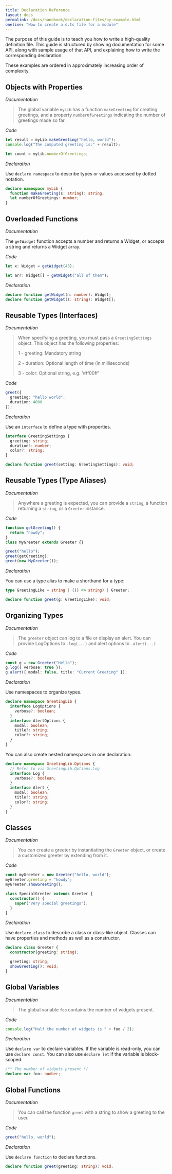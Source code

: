 ```yaml
---
title: Declaration Reference
layout: docs
permalink: /docs/handbook/declaration-files/by-example.html
oneline: "How to create a d.ts file for a module"
---
```


The purpose of this guide is to teach you how to write a high-quality definition file.
This guide is structured by showing documentation for some API, along with sample usage of that API,
and explaining how to write the corresponding declaration.

These examples are ordered in approximately increasing order of complexity.

## Objects with Properties

_Documentation_

> The global variable `myLib` has a function `makeGreeting` for creating greetings,
> and a property `numberOfGreetings` indicating the number of greetings made so far.

_Code_

```ts
let result = myLib.makeGreeting("hello, world");
console.log("The computed greeting is:" + result);

let count = myLib.numberOfGreetings;
```

_Declaration_

Use `declare namespace` to describe types or values accessed by dotted notation.

```ts
declare namespace myLib {
  function makeGreeting(s: string): string;
  let numberOfGreetings: number;
}
```

## Overloaded Functions

_Documentation_

The `getWidget` function accepts a number and returns a Widget, or accepts a string and returns a Widget array.

_Code_

```ts
let x: Widget = getWidget(43);

let arr: Widget[] = getWidget("all of them");
```

_Declaration_

```ts
declare function getWidget(n: number): Widget;
declare function getWidget(s: string): Widget[];
```

## Reusable Types (Interfaces)

_Documentation_

> When specifying a greeting, you must pass a `GreetingSettings` object.
> This object has the following properties:
>
> 1 - greeting: Mandatory string
>
> 2 - duration: Optional length of time (in milliseconds)
>
> 3 - color: Optional string, e.g. '#ff00ff'

_Code_

```ts
greet({
  greeting: "hello world",
  duration: 4000
});
```

_Declaration_

Use an `interface` to define a type with properties.

```ts
interface GreetingSettings {
  greeting: string;
  duration?: number;
  color?: string;
}

declare function greet(setting: GreetingSettings): void;
```

## Reusable Types (Type Aliases)

_Documentation_

> Anywhere a greeting is expected, you can provide a `string`, a function returning a `string`, or a `Greeter` instance.

_Code_

```ts
function getGreeting() {
  return "howdy";
}
class MyGreeter extends Greeter {}

greet("hello");
greet(getGreeting);
greet(new MyGreeter());
```

_Declaration_

You can use a type alias to make a shorthand for a type:

```ts
type GreetingLike = string | (() => string) | Greeter;

declare function greet(g: GreetingLike): void;
```

## Organizing Types

_Documentation_

> The `greeter` object can log to a file or display an alert.
> You can provide LogOptions to `.log(...)` and alert options to `.alert(...)`

_Code_

```ts
const g = new Greeter("Hello");
g.log({ verbose: true });
g.alert({ modal: false, title: "Current Greeting" });
```

_Declaration_

Use namespaces to organize types.

```ts
declare namespace GreetingLib {
  interface LogOptions {
    verbose?: boolean;
  }
  interface AlertOptions {
    modal: boolean;
    title?: string;
    color?: string;
  }
}
```

You can also create nested namespaces in one declaration:

```ts
declare namespace GreetingLib.Options {
  // Refer to via GreetingLib.Options.Log
  interface Log {
    verbose?: boolean;
  }
  interface Alert {
    modal: boolean;
    title?: string;
    color?: string;
  }
}
```

## Classes

_Documentation_

> You can create a greeter by instantiating the `Greeter` object, or create a customized greeter by extending from it.

_Code_

```ts
const myGreeter = new Greeter("hello, world");
myGreeter.greeting = "howdy";
myGreeter.showGreeting();

class SpecialGreeter extends Greeter {
  constructor() {
    super("Very special greetings");
  }
}
```

_Declaration_

Use `declare class` to describe a class or class-like object.
Classes can have properties and methods as well as a constructor.

```ts
declare class Greeter {
  constructor(greeting: string);

  greeting: string;
  showGreeting(): void;
}
```

## Global Variables

_Documentation_

> The global variable `foo` contains the number of widgets present.

_Code_

```ts
console.log("Half the number of widgets is " + foo / 2);
```

_Declaration_

Use `declare var` to declare variables.
If the variable is read-only, you can use `declare const`.
You can also use `declare let` if the variable is block-scoped.

```ts
/** The number of widgets present */
declare var foo: number;
```

## Global Functions

_Documentation_

> You can call the function `greet` with a string to show a greeting to the user.

_Code_

```ts
greet("hello, world");
```

_Declaration_

Use `declare function` to declare functions.

```ts
declare function greet(greeting: string): void;
```

